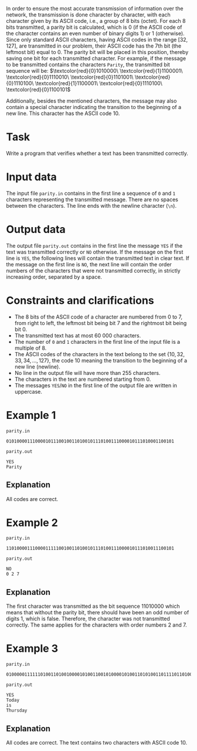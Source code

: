 In order to ensure the most accurate transmission of information over the network, the transmission is done character by character, with each character given by its ASCII code, i.e., a group of 8 bits (octet). For each 8 bits transmitted, a parity bit is calculated, which is $0$ (if the ASCII code of the character contains an even number of binary digits $1$) or $1$ (otherwise). Since only standard ASCII characters, having ASCII codes in the range $[32, 127]$, are transmitted in our problem, their ASCII code has the 7th bit (the leftmost bit) equal to $0$. The parity bit will be placed in this position, thereby saving one bit for each transmitted character. For example, if the message to be transmitted contains the characters `Parity`, the transmitted bit sequence will be:
$\textcolor{red}{0}1010000\ \textcolor{red}{1}1100001\ \textcolor{red}{0}1110010\ \textcolor{red}{0}1101001\ \textcolor{red}{0}1110100\ \textcolor{red}{1}1100001\ \textcolor{red}{0}1110100\ \textcolor{red}{0}1100101$

Additionally, besides the mentioned characters, the message may also contain a special character indicating the transition to the beginning of a new line. This character has the ASCII code $10$.

# Task
Write a program that verifies whether a text has been transmitted correctly.

# Input data
The input file `parity.in` contains in the first line a sequence of `0` and `1` characters representing the transmitted message. There are no spaces between the characters. The line ends with the newline character (`\n`).

# Output data
The output file `parity.out` contains in the first line the message `YES` if the text was transmitted correctly or `NO` otherwise. If the message on the first line is `YES`, the following lines will contain the transmitted text in clear text. If the message on the first line is `NO`, the next line will contain the order numbers of the characters that were not transmitted correctly, in strictly increasing order, separated by a space.

# Constraints and clarifications
- The 8 bits of the ASCII code of a character are numbered from $0$ to $7$, from right to left, the leftmost bit being bit $7$ and the rightmost bit being bit $0$.
- The transmitted text has at most $60\ 000$ characters.
- The number of `0` and `1` characters in the first line of the input file is a multiple of $8$.
- The ASCII codes of the characters in the text belong to the set $\{10, 32, 33, 34, \dots, 127\}$, the code $10$ meaning the transition to the beginning of a new line (newline).
- No line in the output file will have more than $255$ characters.
- The characters in the text are numbered starting from $0$.
- The messages `YES`/`NO` in the first line of the output file are written in uppercase.

# Example 1
`parity.in`
```
0101000011100001011100100110100101110100111000010111010001100101
```
`parity.out`
```
YES
Parity
```
## Explanation
All codes are correct.

# Example 2
`parity.in`
```
1101000011100001111100100110100101110100111000010111010011100101
```
`parity.out`
```
NO
0 2 7
```
## Explanation
The first character was transmitted as the bit sequence $11010000$ which means that without the parity bit, there should have been an odd number of digits $1$, which is false. Therefore, the character was not transmitted correctly. The same applies for the characters with order numbers $2$ and $7$.

# Example 3
`parity.in`
```
010000011111101001101001000010100110010100001010011010100110111101101001
```
`parity.out`
```
YES
Today
is
Thursday
```
## Explanation
All codes are correct. The text contains two characters with ASCII code $10$.